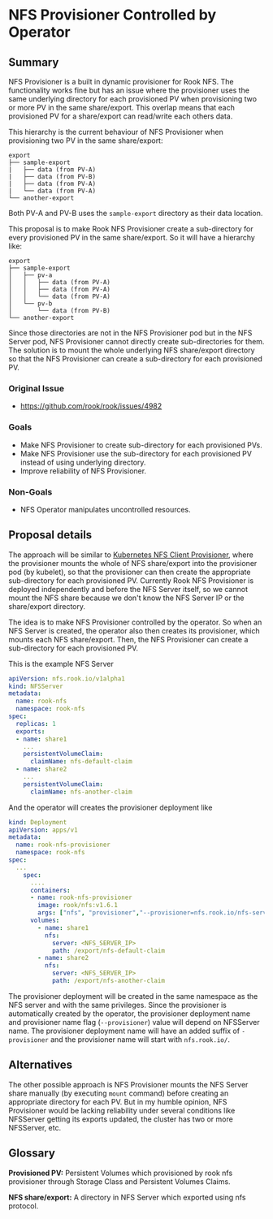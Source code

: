 # NFS Provisioner Controlled by Operator

## Summary

NFS Provisioner is a built in dynamic provisioner for Rook NFS. The functionality works fine but has an issue where the provisioner uses the same underlying directory for each provisioned PV when provisioning two or more PV in the same share/export. This overlap means that each provisioned PV for a share/export can read/write each others data.

This hierarchy is the current behaviour of NFS Provisioner when provisioning two PV in the same share/export:

```text
export
├── sample-export
|   ├── data (from PV-A)
|   ├── data (from PV-B)
|   ├── data (from PV-A)
|   └── data (from PV-A)
└── another-export
```

Both PV-A and PV-B uses the `sample-export` directory as their data location.

This proposal is to make Rook NFS Provisioner create a sub-directory for every provisioned PV in the same share/export. So it will have a hierarchy like:

```text
export
├── sample-export
│   ├── pv-a
│   │   ├── data (from PV-A)
│   │   ├── data (from PV-A)
│   │   └── data (from PV-A)
│   └── pv-b
│       └── data (from PV-B)
└── another-export
```

Since those directories are not in the NFS Provisioner pod but in the NFS Server pod, NFS Provisioner cannot directly create sub-directories for them. The solution is to mount the whole underlying NFS share/export directory so that the NFS Provisioner can create a sub-directory for each provisioned PV.

### Original Issue

- https://github.com/rook/rook/issues/4982

### Goals

- Make NFS Provisioner to create sub-directory for each provisioned PVs.
- Make NFS Provisioner use the sub-directory for each provisioned PV instead of using underlying directory.
- Improve reliability of NFS Provisioner.

### Non-Goals

- NFS Operator manipulates uncontrolled resources.

## Proposal details

The approach will be similar to [Kubernetes NFS Client Provisioner](https://github.com/kubernetes-incubator/external-storage/tree/master/nfs-client), where the provisioner mounts the whole of NFS share/export into the provisioner pod (by kubelet), so that the provisioner can then create the appropriate sub-directory for each provisioned PV. Currently Rook NFS Provisioner is deployed independently and before the NFS Server itself, so we cannot mount the NFS share because we don't know the NFS Server IP or the share/export directory.

The idea is to make NFS Provisioner controlled by the operator. So when an NFS Server is created, the operator also then creates its provisioner, which mounts each NFS share/export. Then, the NFS Provisioner can create a sub-directory for each provisioned PV.

This is the example NFS Server

```yaml
apiVersion: nfs.rook.io/v1alpha1
kind: NFSServer
metadata:
  name: rook-nfs
  namespace: rook-nfs
spec:
  replicas: 1
  exports:
  - name: share1
    ...
    persistentVolumeClaim:
      claimName: nfs-default-claim
  - name: share2
    ...
    persistentVolumeClaim:
      claimName: nfs-another-claim
```

And the operator will creates the provisioner deployment like

```yaml
kind: Deployment
apiVersion: apps/v1
metadata:
  name: rook-nfs-provisioner
  namespace: rook-nfs
spec:
  ...
    spec:
      ....
      containers:
      - name: rook-nfs-provisioner
        image: rook/nfs:v1.6.1
        args: ["nfs", "provisioner","--provisioner=nfs.rook.io/nfs-server-provisioner"]
      volumes:
        - name: share1
          nfs:
            server: <NFS_SERVER_IP>
            path: /export/nfs-default-claim
        - name: share2
          nfs:
            server: <NFS_SERVER_IP>
            path: /export/nfs-another-claim
```

The provisioner deployment will be created in the same namespace as the NFS server and with the same privileges. Since the provisioner is automatically created by the operator, the provisioner deployment name and provisioner name flag (`--provisioner`) value will depend on NFSServer name. The provisioner deployment name will have an added suffix of `-provisioner` and the provisioner name will start with `nfs.rook.io/`.

## Alternatives

The other possible approach is NFS Provisioner mounts the NFS Server share manually (by executing `mount` command) before creating an appropriate directory for each PV. But in my humble opinion, NFS Provisioner would be lacking reliability under several conditions like NFSServer getting its exports updated, the cluster has two or more NFSServer, etc.

## Glossary

**Provisioned PV:** Persistent Volumes which provisioned by rook nfs provisioner through Storage Class and Persistent Volumes Claims.

**NFS share/export:** A directory in NFS Server which exported using nfs protocol.
